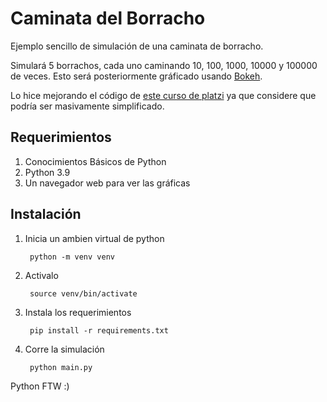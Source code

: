 # Caminata del Borracho

Ejemplo sencillo de simulación de una caminata de borracho.

Simulará 5 borrachos, cada uno caminando 10, 100, 1000, 10000 y 100000 de veces. Esto será posteriormente gráficado usando [Bokeh](https://bokeh.org/).


Lo hice mejorando el código de [este curso de platzi](https://platzi.com/clases/1835-programacion-estocastica/26434-visualizacion-de-caminos-aleatorios/) ya que considere que podría ser masivamente simplificado.

## Requerimientos

1. Conocimientos Básicos de Python
2. Python 3.9
3. Un navegador web para ver las gráficas

## Instalación

1. Inicia un ambien virtual de python
        
        python -m venv venv

2. Activalo

        source venv/bin/activate

3. Instala los requerimientos

        pip install -r requirements.txt

4. Corre la simulación

        python main.py


Python FTW :)